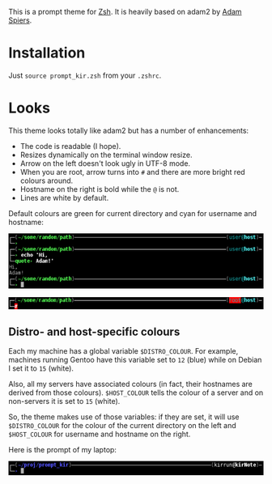 This is a prompt theme for [Zsh][zsh]. It is heavily based on adam2 by [Adam Spiers][adam].

# Installation

Just `source prompt_kir.zsh` from your `.zshrc`.


# Looks

This theme looks totally like adam2 but has a number of enhancements:

 * The code is readable (I hope).
 * Resizes dynamically on the terminal window resize.
 * Arrow on the left doesn't look ugly in UTF-8 mode.
 * When you are root, arrow turns into `#` and there are more bright red colours around.
 * Hostname on the right is bold while the `@` is not.
 * Lines are white by default.

Default colours are green for current directory and cyan for username and hostname:

![Prompt](https://raw.githubusercontent.com/kirelagin/prompt_kir/gh-pages/prompt.png)

![Root prompt](https://raw.githubusercontent.com/kirelagin/prompt_kir/gh-pages/prompt_root.png)


## Distro- and host-specific colours

Each my machine has a global variable `$DISTRO_COLOUR`.
For example, machines running Gentoo have this variable set to `12` (blue)
while on Debian I set it to `15` (white).

Also, all my servers have associated colours (in fact, their hostnames are derived from those colours).
`$HOST_COLOUR` tells the colour of a server and on non-servers it is set to `15` (white).

So, the theme makes use of those variables: if they are set, it will use `$DISTRO_COLOUR` for
the colour of the current directory on the left and `$HOST_COLOUR` for username and hostname on the right.

Here is the prompt of my laptop:

![kirNote prompt](https://raw.githubusercontent.com/kirelagin/prompt_kir/gh-pages/prompt_kirNote.png)


 [zsh]:         http://www.zsh.org/
 [adam]:        http://adamspiers.org/computing/zsh/
